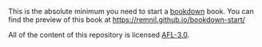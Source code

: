 This is the absolute minimum you need to start a [bookdown](https://bookdown.org/yihui/bookdown/) book. You can find the
preview of this book at https://remnil.github.io/bookdown-start/

All of the content of this repository is licensed 
[AFL-3.0](https://opensource.org/licenses/afl-3.0).
